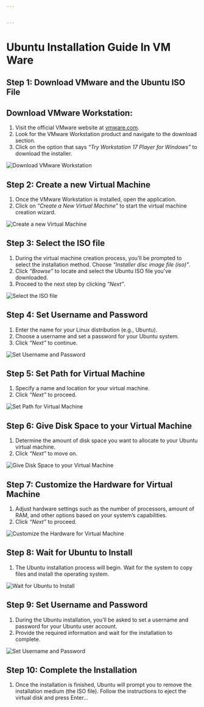 ```yaml
---


---
```


<h1 id="ubuntu-installation-guide-in-vm-ware">Ubuntu Installation Guide In VM Ware</h1>
<h2 id="step-1-download-vmware-and-the-ubuntu-iso-file">Step 1: Download VMware and the Ubuntu ISO File</h2>
<h2 id="download-vmware-workstation">Download VMware Workstation:</h2>
<ol>
<li>Visit the official VMware website at  <a href="https://www.vmware.com/">vmware.com</a>.</li>
<li>Look for the VMware Workstation product and navigate to the download section.</li>
<li>Click on the option that says  <em>“Try Workstation 17 Player for Windows”</em>  to download the installer.</li>
</ol>
<p><img src="Images/1.png" alt="Download VMware Workstation"></p>
<h2 id="step-2-create-a-new-virtual-machine">Step 2: Create a new Virtual Machine</h2>
<ol>
<li>Once the VMware Workstation is installed, open the application.</li>
<li>Click on  <em>“Create a New Virtual Machine”</em>  to start the virtual machine creation wizard.</li>
</ol>
<p><img src="Images/2.png" alt="Create a new Virtual Machine"></p>
<h2 id="step-3-select-the-iso-file">Step 3: Select the ISO file</h2>
<ol>
<li>During the virtual machine creation process, you’ll be prompted to select the installation method. Choose  <em>“Installer disc image file (iso)”</em>.</li>
<li>Click  <em>“Browse”</em>  to locate and select the Ubuntu ISO file you’ve downloaded.</li>
<li>Proceed to the next step by clicking  <em>“Next”</em>.</li>
</ol>
<p><img src="Images/3.png" alt="Select the ISO file"></p>
<h2 id="step-4-set-username-and-password">Step 4: Set Username and Password</h2>
<ol>
<li>Enter the name for your Linux distribution (e.g., Ubuntu).</li>
<li>Choose a username and set a password for your Ubuntu system.</li>
<li>Click  <em>“Next”</em>  to continue.</li>
</ol>
<p><img src="Images/4.png" alt="Set Username and Password"></p>
<h2 id="step-5-set-path-for-virtual-machine">Step 5: Set Path for Virtual Machine</h2>
<ol>
<li>Specify a name and location for your virtual machine.</li>
<li>Click  <em>“Next”</em>  to proceed.</li>
</ol>
<p><img src="Images/5.png" alt="Set Path for Virtual Machine"></p>
<h2 id="step-6-give-disk-space-to-your-virtual-machine">Step 6: Give Disk Space to your Virtual Machine</h2>
<ol>
<li>Determine the amount of disk space you want to allocate to your Ubuntu virtual machine.</li>
<li>Click  <em>“Next”</em>  to move on.</li>
</ol>
<p><img src="Images/6.png" alt="Give Disk Space to your Virtual Machine"></p>
<h2 id="step-7-customize-the-hardware-for-virtual-machine">Step 7: Customize the Hardware for Virtual Machine</h2>
<ol>
<li>Adjust hardware settings such as the number of processors, amount of RAM, and other options based on your system’s capabilities.</li>
<li>Click  <em>“Next”</em>  to proceed.</li>
</ol>
<p><img src="Images/7.png" alt="Customize the Hardware for Virtual Machine"></p>
<h2 id="step-8-wait-for-ubuntu-to-install">Step 8: Wait for Ubuntu to Install</h2>
<ol>
<li>The Ubuntu installation process will begin. Wait for the system to copy files and install the operating system.</li>
</ol>
<p><img src="Images/8.png" alt="Wait for Ubuntu to Install"></p>
<h2 id="step-9-set-username-and-password">Step 9: Set Username and Password</h2>
<ol>
<li>During the Ubuntu installation, you’ll be asked to set a username and password for your Ubuntu user account.</li>
<li>Provide the required information and wait for the installation to complete.</li>
</ol>
<p><img src="Images/9.png" alt="Set Username and Password"></p>
<h2 id="step-10-complete-the-installation">Step 10: Complete the Installation</h2>
<ol>
<li>Once the installation is finished, Ubuntu will prompt you to remove the installation medium (the ISO file). Follow the instructions to eject the virtual disk and press Enter…</li>
</ol>

